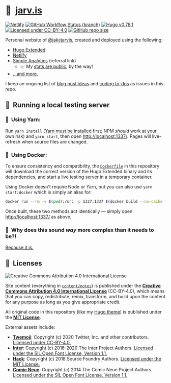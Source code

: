 # 🏡&nbsp;&nbsp;[jarv.is](https://jarv.is/)

[![Netlify](https://img.shields.io/netlify/a7403a53-fd9d-44c0-a708-a84d9fc1454d?logo=netlify&logoColor=white)](https://app.netlify.com/sites/jakejarvis/deploys)
[![GitHub Workflow Status (branch)](https://img.shields.io/github/workflow/status/jakejarvis/jarv.is/CI/main?label=build&logo=github&logoColor=white)](https://github.com/jakejarvis/jarv.is/actions?query=workflow%3ACI+branch%3Amain)
[![Hugo v0.78.1](https://img.shields.io/badge/hugo-0.78.1-ff4088?logo=hugo&logoColor=white)](https://github.com/gohugoio/hugo)
[![Licensed under CC-BY-4.0](https://img.shields.io/badge/license-CC--BY--4.0-fb7828?logo=creative-commons&logoColor=white)](LICENSE.md)
[![GitHub repo size](https://img.shields.io/github/repo-size/jakejarvis/jarv.is?color=009cdf&label=repo%20size&logo=git&logoColor=white)](https://github.com/jakejarvis/jarv.is)

Personal website of [@jakejarvis](https://github.com/jakejarvis), created and deployed using the following:

- [Hugo Extended](https://github.com/gohugoio/hugo)
- [Netlify](https://www.netlify.com/)
- [Simple Analytics](https://referral.simpleanalytics.com/jake-jarvis) (referral link)
  - 📈 My [stats are public](https://jarv.is/stats/), by the way!
- [...and more.](https://jarv.is/uses/)

I keep an ongoing list of [blog post ideas](https://github.com/jakejarvis/jarv.is/issues/1) and [coding to-dos](https://github.com/jakejarvis/jarv.is/issues/11) as issues in this repo.

## 💾&nbsp;&nbsp;Running a local testing server

### 🧶&nbsp;&nbsp;Using Yarn:

Run `yarn install` ([Yarn must be installed](https://yarnpkg.com/en/docs/install) first; NPM _should_ work at your own risk) and `yarn start`, then open [http://localhost:1337/](http://localhost:1337/). Pages will live-refresh when source files are changed.

### 🐳&nbsp;&nbsp;Using Docker:

To ensure consistency and compatibility, the [`Dockerfile`](Dockerfile) in this repository will download the correct version of the Hugo Extended binary and its dependencies, and start a live testing server in a temporary container.

Using Docker doesn't require Node or Yarn, but you can also use `yarn start:docker` which is simply an alias for:

```bash
docker run --rm -v $(pwd):/src -p 1337:1337 $(docker build --no-cache -q .)
```

Once built, these two methods act identically — simply open [http://localhost:1337/](http://localhost:1337/) as above.

### 🤯&nbsp;&nbsp;Why does this sound _way_ more complex than it needs to be?!

[Because it is.](https://www.jvt.me/talks/overengineering-your-personal-website/)

## 📜&nbsp;&nbsp;Licenses

![Creative Commons Attribution 4.0 International License](https://raw.githubusercontent.com/creativecommons/cc-cert-core/master/images/cc-by-88x31.png "CC BY")

Site content (everything in [`content/notes`](content/notes/)) is published under the [**Creative Commons Attribution 4.0 International License**](LICENSE.md) (CC-BY-4.0), which means that you can copy, redistribute, remix, transform, and build upon the content for any purpose as long as you give appropriate credit.

All original code in this repository (like my [Hugo theme](layouts/)) is published under the [**MIT License**](https://opensource.org/licenses/MIT).

External assets include:

- [**Twemoji**](https://twemoji.twitter.com/): Copyright (c) 2020 Twitter, Inc. and other contributors. [Licensed under CC-BY-4.0.](https://github.com/twitter/twemoji/blob/v13.0.1/LICENSE-GRAPHICS)
- [**Inter**](https://rsms.me/inter/): Copyright (c) 2016-2020 The Inter Project Authors. [Licensed under the SIL Open Font License, Version 1.1.](https://github.com/rsms/inter/blob/v3.15/LICENSE.txt)
- [**Hack**](https://sourcefoundry.org/hack/): Copyright (c) 2018 Source Foundry Authors. [Licensed under the MIT License.](https://github.com/source-foundry/Hack/blob/v3.003/LICENSE.md)
- [**Comic Neue**](http://comicneue.com/): Copyright (c) 2014 The Comic Neue Project Authors. [Licensed under the SIL Open Font License, Version 1.1.](https://github.com/crozynski/comicneue/blob/v2.5/OFL.txt)
